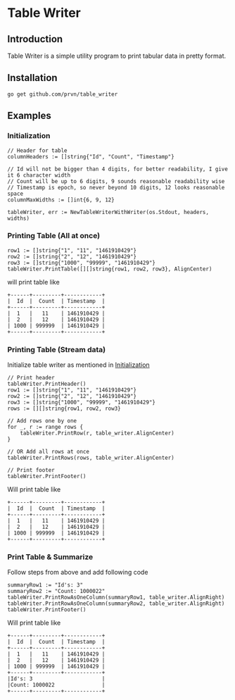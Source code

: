 # Table Writer

## Introduction

Table Writer is a simple utility program to print tabular data in pretty format.

## Installation

	go get github.com/prvn/table_writer

## Examples

### Initialization

	// Header for table
	columnHeaders := []string{"Id", "Count", "Timestamp"}

	// Id will not be bigger than 4 digits, for better readability, I give it 6 character width
	// Count will be up to 6 digits, 9 sounds reasonable readability wise
	// Timestamp is epoch, so never beyond 10 digits, 12 looks reasonable space
	columnMaxWidths := []int{6, 9, 12}

	tableWriter, err := NewTableWriterWithWriter(os.Stdout, headers, widths)

### Printing Table (All at once)

	row1 := []string{"1", "11", "1461910429"}
	row2 := []string{"2", "12", "1461910429"}
	row3 := []string{"1000", "99999", "1461910429"}
	tableWriter.PrintTable([][]string{row1, row2, row3}, AlignCenter)

will print table like

	+------+---------+------------+
	|  Id  |  Count  | Timestamp  |
	+------+---------+------------+
	|  1   |   11    | 1461910429 |
	|  2   |   12    | 1461910429 |
	| 1000 | 999999  | 1461910429 |
	+------+---------+------------+


### Printing Table (Stream data)

Initialize table writer as mentioned in [Initialization](#Initialization)

	// Print header
	tableWriter.PrintHeader()
	row1 := []string{"1", "11", "1461910429"}
	row2 := []string{"2", "12", "1461910429"}
	row3 := []string{"1000", "99999", "1461910429"}
	rows := [][]string{row1, row2, row3}

	// Add rows one by one
	for _, r := range rows {
		tableWriter.PrintRow(r, table_writer.AlignCenter)
	}

	// OR Add all rows at once
	tableWriter.PrintRows(rows, table_writer.AlignCenter)

	// Print footer
	tableWriter.PrintFooter()

Will print table like

	+------+---------+------------+
	|  Id  |  Count  | Timestamp  |
	+------+---------+------------+
	|  1   |   11    | 1461910429 |
	|  2   |   12    | 1461910429 |
	| 1000 | 999999  | 1461910429 |
	+------+---------+------------+

### Print Table &amp; Summarize

Follow steps from above and add following code

	summaryRow1 := "Id's: 3"
	summaryRow2 := "Count: 1000022"
	tableWriter.PrintRowAsOneColumn(summaryRow1, table_writer.AlignRight)
	tableWriter.PrintRowAsOneColumn(summaryRow2, table_writer.AlignRight)
	tableWriter.PrintFooter()

Will print table like

	+------+---------+------------+
	|  Id  |  Count  | Timestamp  |
	+------+---------+------------+
	|  1   |   11    | 1461910429 |
	|  2   |   12    | 1461910429 |
	| 1000 | 999999  | 1461910429 |
	+------+---------+------------+
	|Id's: 3                      |
	|Count: 1000022               |
	+------+---------+------------+
